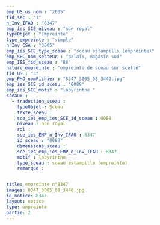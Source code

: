 ```yaml
---
emp_US_us_nom : "2635"
fid_sec : "1"
n_Inv_IFAO : "8347"
emp_ies_SCE_niveau : "non royal"
typeObjet : "Empreinte"
type_empreinte : "simple"
n_Inv_CSA : "3005"
emp_ies_SCE_type_sceau : "sceau estampille (empreinte)"
emp_SEC_nom_secteur : "palais, magasin sud"
emp_IES_fid_sceau : "88"
nature_empreinte : "empreinte de sceau sur scellé"
fid_US : "3"
emp_PHO_nomFichier : "8347_3005_08_3440.jpg"
emp_ies_SCE_id_sceau : "0088"
emp_ies_SCE_motif : "labyrinthe "
sceaux :
  - traduction_sceau : 
    typeObjet : Sceau
    texte_sceau : 
    sce_ies_emp_ies_SCE_id_sceau : 0088
    niveau : non royal
    roi : 
    sce_ies_EMP_n_Inv_IFAO : 8347
    id_sceau : "0088"
    dimensions_sceau : 
    sce_ies_emp_ies_EMP_n_Inv_IFAO : 8347
    motif : labyrinthe 
    type_sceau : sceau estampille (empreinte)
    remarque : 


title: empreinte n°8347
images: 8347_3005_08_3440.jpg
id_notice: 8347
layout: notice
type: empreinte
partie: 2
---
```

